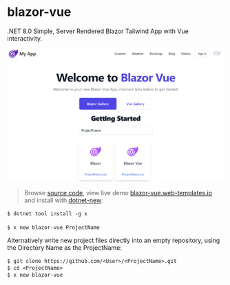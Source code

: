 # blazor-vue

.NET 8.0 Simple, Server Rendered Blazor Tailwind App with Vue interactivity.

[![](https://raw.githubusercontent.com/ServiceStack/Assets/master/csharp-templates/blazor-vue.png)](http://blazor-vue.web-templates.io/)

> Browse [source code](https://github.com/NetCoreTemplates/blazor-vue), view live demo [blazor-vue.web-templates.io](http://blazor-vue.web-templates.io) and install with [dotnet-new](https://docs.servicestack.net/dotnet-new):

    $ dotnet tool install -g x

    $ x new blazor-vue ProjectName

Alternatively write new project files directly into an empty repository, using the Directory Name as the ProjectName:

    $ git clone https://github.com/<User>/<ProjectName>.git
    $ cd <ProjectName>
    $ x new blazor-vue

